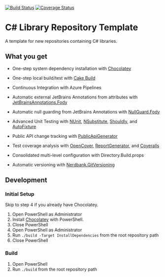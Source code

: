 [![Build Status](https://dev.azure.com/gtbuchanan/repo-template-cs/_apis/build/status/gtbuchanan.repo-template-cs)](https://dev.azure.com/gtbuchanan/repo-template-cs/_build/latest?definitionId=1)
[![Coverage Status](https://coveralls.io/repos/github/gtbuchanan/repo-template-cs/badge.svg?branch=master)](https://coveralls.io/github/gtbuchanan/repo-template-cs?branch=master)

# C# Library Repository Template

A template for new repositories containing C# libraries.

## What you get

* One-step system dependency installation with [Chocolatey](https://chocolatey.org/)

* One-step local build/test with [Cake Build](https://cakebuild.net/)

* Continuous Integration with Azure Pipelines

* Automatic external JetBrains Annotations from attributes with [JetBrainsAnnotations.Fody](https://github.com/tom-englert/JetBrainsAnnotations.Fody)

* Automatic null guarding from JetBrains Annotations with [NullGuard.Fody](https://github.com/Fody/NullGuard)

* Advanced Unit Testing with [NUnit](https://nunit.org/), [NSubstitute](http://nsubstitute.github.io/), [Shouldly](https://github.com/shouldly/shouldly), and [AutoFixture](https://github.com/AutoFixture/AutoFixture)

* Public API change tracking with [PublicApiGenerator](https://github.com/JakeGinnivan/ApiApprover)

* Test coverage analysis with [OpenCover](https://github.com/OpenCover/opencover), [ReportGenerator](https://github.com/danielpalme/ReportGenerator), and [Coveralls](https://coveralls.io/)

* Consolidated multi-level configuration with Directory.Build.props

* Automatic versioning with [Nerdbank.GitVersioning](https://github.com/AArnott/Nerdbank.GitVersioning)

## Development

### Initial Setup

Skip to step 4 if you already have Chocolatey.

1. Open PowerShell as Administrator
2. Install [Chocolatey](https://chocolatey.org/install#install-with-powershellexe) with PowerShell.
3. Close PowerShell
4. Open PowerShell as Administrator
5. Run `./build -Target InstallDependencies` from the root repository path
6. Close PowerShell

### Build

1. Open PowerShell
2. Run `./build` from the root repository path